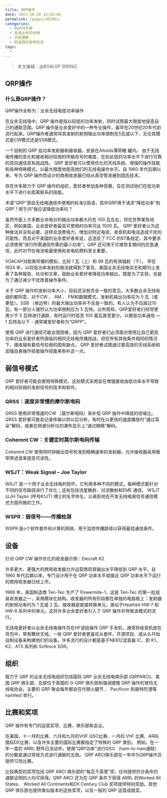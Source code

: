 ```yaml
---
title: QRP操作
date: 2023-10-20 14:03:04
permalink: /pages/3629bc/
categories:
  - HamCQ手册
  - 走进业余无线电
  - 开始通联
  - 短波段的各种玩法
tags:
  - 
---
```

> 本文编辑：@BG8LGP @BINIZ

## QRP操作

### 什么是QRP操作？

QRP操作全称为：业余无线电低功率操作

在业余无线电中，QRP 操作是指以较低的功率发射，同时试图最大限度地提高自己的通联范围。QRP 操作是业余爱好中的一种专业操作，最早在20世纪20年代初流行起来。QRP操作者通常将其发射的射频输出功率限制在5瓦或以下，无论其模式是CW模式还是SSB模式。

一个自制的 QRP 低功率发射器和接收器，安装在Altoids薄荷糖 罐内。
由于无线电传播的变化和接收相对较弱的传输信号的难度，在如此低的功率水平下进行可靠的双向通信具有挑战性。 QRP 爱好者可以使用优化的天线系统、增强的操作技能和各种特殊模式，以最大限度地提高他们的无线电操作水平。自 1960 年代后期以来，专为 QRP 操作而设计的商用收发器已经从真空管发展到固态技术。

存在许多致力于 QRP 操作的组织，爱好者参加各种竞赛，旨在测试他们在低功率水平下进行长距离联系的技能。

术语“QRP”源自无线电通信中使用的标准Q简语，其中QRP用于请求“降低功率”和QRP？用于问“我应该降低功率吗？

虽然市面上大多数业余电台的输出功率都大约在 100 瓦左右，但在世界某些地区，例如美国，业余爱好者最高可使用的功率可达 1500 瓦。 QRP 爱好者认为这种做法并没有必要，这样会浪费电力，增加对附近电视、收音机和电话造成干扰的可能性，而且对于美国的业余爱好者来说，这违反了 FCC 的97条规定，其中要求必须使用“进行所需通信所需的最小功率”。QRP 还可用于灾难恢复期间的应急通信，此时对节俭电池电量使用和发电机燃料至关重要。

VOACAP对距离传播的模拟，比较 1 瓦（上）和 99 瓦的有效辐射（下）。
早在 1924 年，以较低功率发射的做法就得到了普及，美国业余无线电杂志和期刊上发表了各种报告、社论和文章，鼓励业余爱好者降低功率输出，既是为了实验，也是为了通过减少干扰改善操作条件。

关于 QRP 操作的发射功率大小，目前还没有完全一致的意见。大多数业余无线电组织都同意，对于CW 、 AM 、 FM和数据模式，发射机输出功率应为 5 瓦（或更低）。SSB （单边带）的最大输出功率并不总是一致的。有人认为不应超过10 瓦，有一部分人强烈认为功率限制应为 5 瓦特。众所周知，QRP爱好者们经常使用少于 5 瓦特进行通联，有时运行时低至 100 毫瓦甚至更少。以极低功率通信 — 1 瓦特及以下 - 通常被爱好者称为“QRPP”。

使用 QRP 进行通信可能会很困难，因为 QRP 爱好者们必须面对使用比自己更高功率的业余爱好者所面临的相同无线电传播挑战，但在所有其他条件相同的情况下，接收端有着信号较弱的固有缺点。 QRP 爱好者试图通过更高效的天线系统和加强自身操作技能操作技能来弥补这一点。

## 弱信号模式

QRP 爱好者可能会使用特殊模式，这些模式采用旨在增强接收由低功率水平导致的相对较弱的发射信号的技术和软件。

### QRSS：速度非常慢的摩尔斯电码

QRSS 使用非常慢速的CW （莫尔斯电码）来补偿 QRP 操作中降低的信噪比。QRSS 爱好者可能会记录传输以供以后分析，有时在以更快的速度播放时“通过耳朵”解码，或者在频谱分析仪的瀑布显示上“通过眼睛”解码。

### Coherent CW：关键定时莫尔斯电码传输

Coherent CW 使用将时钟输出信号校准到精确速率的发射器，允许接收器采用极窄带滤波来提高可读性。

### WSJT：Weak Signal – Joe Taylor

WSJT 是一个用于业余无线电的软件，它利用多种不同的模式，每种模式都针对不同的信号路径进行了优化；这些包括流星散射、对流散射和EME 通信。 WSJT 以JH Taylor (呼号K1JT) 博士的名字命名，以表彰他在开发无线电弱信号通信模式方面所做的工作。

### WSPR：弱信号——传播检测

WSPR 是o个软件套件和计算机网络，用于监控传播路径以获得最佳通信条件。 

## 设备

针对 QRP CW 操作优化的收发器示例：Elecraft K2

许多更大、更强大的商用收发器允许运营商将其输出水平降低到 QRP 水平。自 1960 年代后期以来，专门设计用于在 QRP 功率水平或接近 QRP 功率水平下运行的商用收发器已经上市。

1969 年，美国制造商 Ten-Tec 生产了 Powermite-1，这是 Ten-Tec 的第一批组装收发器之一，采用模块化结构。收发器的所有阶段都在单独的电路板上：发射器的射频功率约为 1 瓦或 2 瓦，接收器是直接转换单元，类似于Heathkit HW-7 和 HW-8 系列中的单元，这将许多业余爱好者引入了 QRP 操作并导致该模式的流行。

无线电爱好者以业余无线电操作员在HF波段操作 QRP 手发机，通常将收音机放在背包中，带有鞭状天线。一些 QRP 爱好者更喜欢从套件、开源项目、或从头开始自制设备来构建他们的设备。许多流行的设计都是基于NE612混音器 IC，即 K1、K2、ATS 系列和 Softrock SDR。

## 组织

致力于 QRP 的业余无线电组织包括国际 QRP 业余无线电俱乐部 (QRPARCI)、美国 QRP 俱乐部、总部位于英国的 G-QRP 俱乐部和强调便携 QRP 操作的冒险无线电协会。主要的 QRP 聚会每年都会在代顿火腿节 、 Pacificon 和腓特烈港等 hamfest 举行。 

## 比赛和奖项

QRP 操作有专门的运营奖项、比赛、俱乐部和会议。

在美国，十一月的比赛、六月和九月的VHF QSO比赛、一月的 VhF 比赛、ARRL 国际DX比赛，以及许多主要的国际比赛都指定了特殊的 QRP 类别。 例如，在一年一度的 ARRL 野外日活动中，使用“QRP功率”进行QSO （ham-to-ham通联） 的分数是通过常规方式进行通联的五倍。 QRP ARCI俱乐部在一年中为QRP操作员提供12场比赛。

比较典型的奖项包括 QRP ARCI 俱乐部的“每瓦千英里”奖，任何提供符合条件的通联证明的人均可获得。QRP ARCI 还为在 QRP 条件下获得 ARRL 的Worked All States、 Worked All Continents和DX Century Club 奖项提供特别奖励。其他 QRP 俱乐部也提供类似版本的这些奖项，以及一般的 QRP 运营成就奖。
